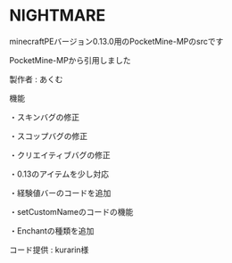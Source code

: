 # NIGHTMARE
minecraftPEバージョン0.13.0用のPocketMine-MPのsrcです

PocketMine-MPから引用しました

製作者 : あくむ

機能

・スキンバグの修正

・スコップバグの修正

・クリエイティブバグの修正

・0.13のアイテムを少し対応

・経験値バーのコードを追加

・setCustomNameのコードの機能

・Enchantの種類を追加

コード提供 : kurarin様
